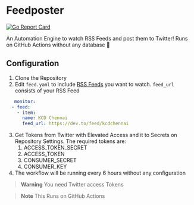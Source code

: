 # Feedposter
[![Go Report Card](https://goreportcard.com/badge/github.com/hrittikhere/feedposter)](https://goreportcard.com/report/github.com/hrittikhere/feedposter)

An Automation Engine to watch RSS Feeds and post them to Twitter! Runs on GitHub Actions without any database 🎯



## Configuration
1. Clone the Repository 
2. Edit `feed.yaml` to include [RSS Feeds](https://www.techopedia.com/definition/24756/rss-feed) you want to watch. `feed_url` consists of your RSS Feed
```yaml
   monitor:
  - feed:
    - item:
      name: KCD Chennai
      feed_url: https://dev.to/feed/kcdchennai
```
3. Get Tokens from Twitter with Elevated Access and it to Secrets on Repository Settings. The required tokens are:
    1. ACCESS_TOKEN_SECRET 
    2. ACCESS_TOKEN 
    3. CONSUMER_SECRET 
    4. CONSUMER_KEY 
4. The workflow will be running every 6 hours without any configuration 






> **Warning**
> You need Twitter access Tokens

> **Note**
> This Runs on GitHub Actions
